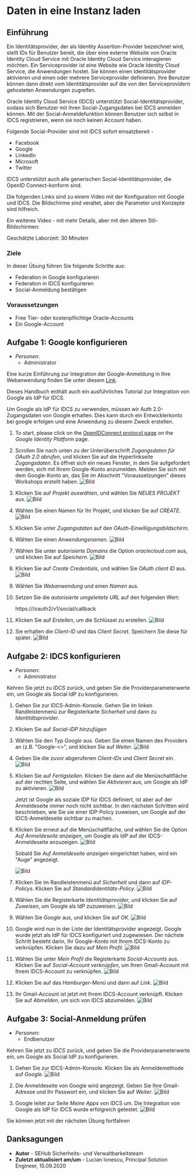 # Daten in eine Instanz laden

## Einführung

Ein Identitätsprovider, der als Identity Assertion-Provider bezeichnet wird, stellt IDs für Benutzer bereit, die über eine externe Website von Oracle Identity Cloud Service mit Oracle Identity Cloud Service interagieren möchten. Ein Serviceprovider ist eine Website wie Oracle Identity Cloud Service, die Anwendungen hostet. Sie können einen Identitätsprovider aktivieren und einen oder mehrere Serviceprovider definieren. Ihre Benutzer können dann direkt vom Identitätsprovider auf die von den Serviceprovidern gehosteten Anwendungen zugreifen.

Oracle Identity Cloud Service (IDCS) unterstützt Social-Identitätsprovider, sodass sich Benutzer mit ihren Social-Zugangsdaten bei IDCS anmelden können. Mit der Social-Anmeldefunktion können Benutzer sich selbst in IDCS registrieren, wenn sie noch keinen Account haben.

Folgende Social-Provider sind mit IDCS sofort einsatzbereit -

*   Facebook
*   Google
*   LinkedIn
*   Microsoft
*   Twitter

IDCS unterstützt auch alle generischen Social-Identitätsprovider, die OpenID Connect-konform sind.

Die folgenden Links sind zu einem Video mit der Konfiguration mit Google und IDCS. Die Bildschirme sind veraltet, aber die Parameter und Konzepte sind hilfreich.

[](youtube:-OwFAGJw3vo)

Ein weiteres Video - mit mehr Details, aber mit den älteren Stil-Bildschirmen:

[](youtube:JU8ArDvzWq0)

Geschätzte Laborzeit: 30 Minuten

### Ziele

In dieser Übung führen Sie folgende Schritte aus:

*   Federation in Google konfigurieren
*   Federation in IDCS konfigurieren
*   Social-Anmeldung bestätigen

### Voraussetzungen

*   Free Tier- oder kostenpflichtige Oracle-Accounts
*   Ein Google-Account

## Aufgabe 1: Google konfigurieren

*   _Personen_:
    *   Administrator

Eine kurze Einführung zur Integration der Google-Anmeldung in Ihre Webanwendung finden Sie unter diesem [Link](https://developers.google.com/identity/sign-in/web/sign-in).

Dieses Handbuch enthält auch ein ausführliches Tutorial zur Integration von Google als IdP für IDCS.

Um Google als IdP für IDCS zu verwenden, müssen wir Auth 2.0-Zugangsdaten von Google erhalten. Dies kann durch ein Entwicklerkonto bei google erfolgen und eine Anwendung zu diesem Zweck erstellen.

1.  To start, please click on the [OpenIDConnect protocol page](https://developers.google.com/identity/protocols/OpenIDConnect) on the _Google Identity Platform_ page.
    
2.  Scrollen Sie nach unten zu der Unterüberschrift _Zugangsdaten für OAuth 2.0 abrufen_, und klicken Sie auf die Hyperlinkseite _Zugangsdaten_. Es öffnet sich ein neues Fenster, in dem Sie aufgefordert werden, sich mit Ihrem Google-Konto anzumelden. Melden Sie sich mit dem Google-Konto an, das Sie im Abschnitt "Voraussetzungen" dieses Workshops erstellt haben. ![Bild](images/L3001.png)
    
3.  Klicken Sie auf _Projekt auswählen_, und wählen Sie _NEUES PROJEKT_ aus. ![Bild](images/L3002.png)
    
4.  Wählen Sie einen Namen für Ihr Projekt, und klicken Sie auf _CREATE_. ![Bild](images/L3003.png)
    
5.  Klicken Sie unter _Zugangsdaten_ auf den _OAuth-Einwilligungsbildschirm_.
    
6.  Wählen Sie einen _Anwendungsnamen_. ![Bild](images/L3004.png)
    
7.  Wählen Sie unter _autorisierte Domains_ die Option _oraclecloud.com_ aus, und klicken Sie auf _Speichern_. ![Bild](images/L3005.png)
    
8.  Klicken Sie auf _Create Credentials_, und wählen Sie _OAuth client ID_ aus. ![Bild](images/L3006.png)
    
9.  Wählen Sie _Webanwendung_ und einen _Namen_ aus.
    
10.  Setzen Sie die _autorisierte umgeleitete URL_ auf den folgenden Wert:
    
        https://<your tenant>/oauth2/v1/social/callback
        
11.  Klicken Sie auf _Erstellen_, um die Schlüssel zu erstellen. ![Bild](images/L3007.png)
    
12.  Sie erhalten die _Client-ID_ und das _Client Secret_. Speichern Sie diese für später. ![Bild](images/L3008.png)
    

## Aufgabe 2: IDCS konfigurieren

*   _Personen_:
    *   Administrator

Kehren Sie jetzt zu _IDCS_ zurück, und geben Sie die Providerparameterwerte ein, um Google als Social IdP zu konfigurieren.

1.  Gehen Sie zur IDCS-Admin-Konsole. Gehen Sie im linken Randleistenmenü zur Registerkarte _Sicherheit_ und dann zu _Identitätsprovider_.
    
2.  Klicken Sie auf _Social-IDP hinzufügen_
    
3.  Wählen Sie den Typ _Google_ aus. Geben Sie einen Namen des Providers an (z.B. "Google-<\>", und klicken Sie auf _Weiter_. ![Bild](images/L3009.png) 
    
4.  Geben Sie die zuvor abgerufenen _Client-IDs_ und _Client Secret_ ein. ![Bild](images/L3010.png)
    
5.  Klicken Sie auf _Fertigstellen_. Klicken Sie dann auf die Menüschaltfläche auf der rechten Seite, und wählen Sie _Aktivieren_ aus, um Google als IdP zu aktivieren. ![Bild](images/L3011.png)
    
    Jetzt ist Google als soziale IDP für IDCS definiert, ist aber auf der Anmeldeseite immer noch nicht sichtbar. In den nächsten Schritten wird beschrieben, wie Sie sie einer IDP-Policy zuweisen, um Google auf der IDCS-Anmeldeseite sichtbar zu machen.
    
6.  Klicken Sie erneut auf die Menüschaltfläche, und wählen Sie die Option _Auf Anmeldeseite anzeigen_, um Google als IdP auf der IDCS-Anmeldeseite anzuzeigen. ![Bild](images/L3012.png)
    
    Sobald Sie _Auf Anmeldeseite anzeigen_ eingerichtet haben, wird ein "Auge" angezeigt.
    
    ![Bild](images/L3013.png)
    
7.  Klicken Sie im Randleistenmenü auf _Sicherheit_ und dann auf _IDP-Policys_. Klicken Sie auf _Standardidentitäts-Policy_. ![Bild](images/L3014.png)
    
8.  Wählen Sie die Registerkarte _Identitätsprovider_, und klicken Sie auf _Zuweisen_, um Google als IdP zuzuweisen. ![Bild](images/L3015.png)
    
9.  Wählen Sie _Google_ aus, und klicken Sie auf _OK_. ![Bild](images/L3016.png)
    
10.  Google wird nun in der Liste der Identitätsprovider angezeigt. Google wurde jetzt als IdP für IDCS konfiguriert und zugewiesen. Der nächste Schritt besteht darin, Ihr Google-Konto mit Ihrem IDCS-Konto zu verknüpfen. Klicken Sie dazu auf _Mein Profil_. ![Bild](images/L3017.png)
    
11.  Wählen Sie unter _Mein Profil_ die Registerkarte _Social-Accounts_ aus. Klicken Sie auf _Social-Account verknüpfen_, um Ihren Gmail-Account mit Ihrem IDCS-Account zu verknüpfen. ![Bild](images/L3018.png)
    
12.  Klicken Sie auf das _Hamburger-Menü_ und dann auf _Link_. ![Bild](images/L3019.png)
    
13.  Ihr Gmail-Account ist jetzt mit Ihrem IDCS-Account verknüpft. Klicken Sie auf _Abmelden_, um sich von IDCS abzumelden. ![Bild](images/L3020.png)
    

## Aufgabe 3: Social-Anmeldung prüfen

*   _Personen_:
    *   Endbenutzer

Kehren Sie jetzt zu _IDCS_ zurück, und geben Sie die Providerparameterwerte ein, um Google als Social IdP zu konfigurieren.

1.  Gehen Sie zur IDCS-Admin-Konsole. Klicken Sie als Anmeldemethode auf _Google_. ![Bild](images/L3021.png)
    
2.  Die Anmeldeseite von Google wird angezeigt. Geben Sie Ihre Gmail-Adresse und Ihr Passwort ein, und klicken Sie auf _Weiter_. ![Bild](images/L3022.png)
    
3.  Google leitet zur Seite _Meine Apps_ von IDCS um. Die Integration von Google als IdP für IDCS wurde erfolgreich getestet. ![Bild](images/L3023.png)
    

Sie können jetzt mit der nächsten Übung fortfahren

## Danksagungen

*   **Autor** - SEHub Sicherheits- und Verwaltbarkeitsteam
*   **Zuletzt aktualisiert am/um** - Lucian Ionescu, Principal Solution Engineer, 15.09.2020